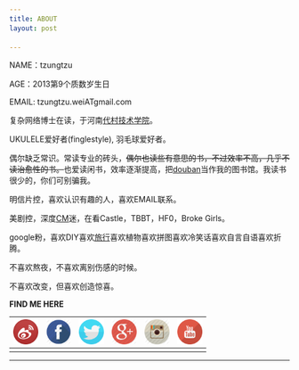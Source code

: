 ```yaml
---
title: ABOUT
layout: post

---
```


NAME：tzungtzu

AGE：2013第9个质数岁生日

EMAIL: tzungtzu.weiATgmail.com

复杂网络博士在读，于河南[代村技术学院](http://www.tudelft.nl/en)。

UKULELE爱好者(finglestyle), 羽毛球爱好者。

偶尔缺乏常识。常读专业的砖头，<del>偶尔也读些有意思的书，不过效率不高，几乎不读治愈性的书。</del>也爱读闲书，效率逐渐提高，把[douban](http://book.douban.com/mine)当作我的图书馆。我读书很少的，你们可别骗我。

明信片控，喜欢认识有趣的人，喜欢EMAIL联系。

美剧控，深度[CM](http://www.cbs.com/shows/criminal_minds/)迷，在看Castle，TBBT，HF0，Broke Girls。

google粉，喜欢DIY喜欢[旅行](http://tzungtzu.github.com/travel)喜欢植物喜欢拼图喜欢冷笑话喜欢自言自语喜欢折腾。

不喜欢熬夜，不喜欢离别伤感的时候。

不喜欢改变，但喜欢创造惊喜。

**FIND ME HERE**

| <a target="_blank" href="http://www.weibo.com/tzungtzuli"><img src="/media/img/weibo.png" height="45" width="45"></a> | <a target="_blank" href="https://www.facebook.com/tzungtzuli"><img src="/media/img/facebook.png" height="45" width="45"></a> |<a target="_blank" href="https://twitter.com/tzungtzuli"><img src="/media/img/twitter.png" height="45" width="45"></a>| <a target="_blank" href="https://plus.google.com/109915721717462682982/posts"><img src="/media/img/google+.png" height="45" width="45"></a> | <a target="_blank" href="http://instagram.com/tzungtzu"><img src="/media/img/instagram.png" height="45" width="45"></a> | <a target="_blank" href="https://www.youtube.com/channel/UCNlq1agDkgS5hbOTFk_CeYA"><img src="/media/img/youtube.png" height="45" width="45"></a>  |
|:---: |:---:|:---:|:---:|:---:|:---:|
|  |  |  |  |  |  |

****


